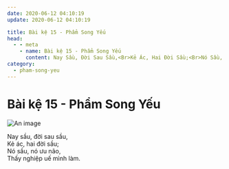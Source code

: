 ```yaml
---
date: 2020-06-12 04:10:19
update: 2020-06-12 04:10:19

title: Bài kệ 15 - Phẩm Song Yếu
head:
  - - meta
    - name: Bài kệ 15 - Phẩm Song Yếu
      content: Nay Sầu, Đời Sau Sầu,<Br>Kẻ Ác, Hai Đời Sầu;<Br>Nó Sầu, Nó Ưu Não,<Br>Thấy Nghiệp Uế Mình Làm.<Br>
category:
  - pham-song-yeu
---
```


# Bài kệ 15 - Phẩm Song Yếu

![An image](/img/pham-song-yeu/pham-song-yeu-015.jpg)

Nay sầu, đời sau sầu,<br>Kẻ ác, hai đời sầu;<br>Nó sầu, nó ưu não,<br>Thấy nghiệp uế mình làm.<br>
